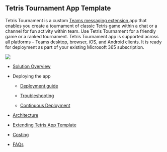 ## Tetris Tournament App Template

Tetris Tournament is a custom [Teams messaging
extension ](https://docs.microsoft.com/en-us/microsoftteams/platform/messaging-extensions/what-are-messaging-extensions)app
that enables you create a tournament of classic Tetris game within a chat or a
channel for fun activity within team. Use Tetris Tournament for a friendly game or
a ranked tournament. Tetris Tournament app is supported across all platforms –
Teams desktop, browser, iOS, and Android clients. It is ready for deployment as
part of your existing Microsoft 365 subscription.

![](./images/TetrisCompose.gif)

* [Solution Overview](Solution-overview.md)

* Deploying the app

  * [Deployment guide](Deployment-guide.md)

  * [Troubleshooting](Troubleshooting.md)

  * [Continuous Deployment](Continuous-deployment.md)

* [Architecture](Solution-overview.md)

* [Extending Tetris App Template](Taking-it-further.md)

* [Costing](Costing.md)

* [FAQs](Frequently-asked-questions.md)
